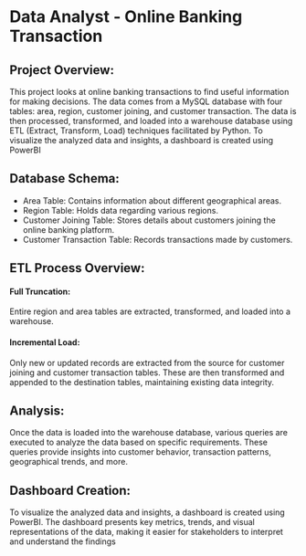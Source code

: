 
# Data Analyst - Online Banking Transaction

## Project Overview:
This project looks at online banking transactions to find useful information for making decisions. The data comes from a MySQL database with four tables: area, region, customer joining, and customer transaction. The data is then processed, transformed, and loaded into a warehouse database using ETL (Extract, Transform, Load) techniques facilitated by Python. To visualize the analyzed data and insights, a dashboard is created using PowerBI

## Database Schema:
- Area Table: Contains information about different geographical areas.
- Region Table: Holds data regarding various regions.
- Customer Joining Table: Stores details about customers joining the online banking platform.
- Customer Transaction Table: Records transactions made by customers.


## ETL Process Overview:
#### Full Truncation: 
Entire region and area tables are extracted, transformed, and loaded into a warehouse.
#### Incremental Load: 
Only new or updated records are extracted from the source for customer joining and customer transaction tables. These are then transformed and appended to the destination tables, maintaining existing data integrity.

## Analysis:
Once the data is loaded into the warehouse database, various queries are executed to analyze the data based on specific requirements. These queries provide insights into customer behavior, transaction patterns, geographical trends, and more.

## Dashboard Creation:
To visualize the analyzed data and insights, a dashboard is created using PowerBI. The dashboard presents key metrics, trends, and visual representations of the data, making it easier for stakeholders to interpret and understand the findings
